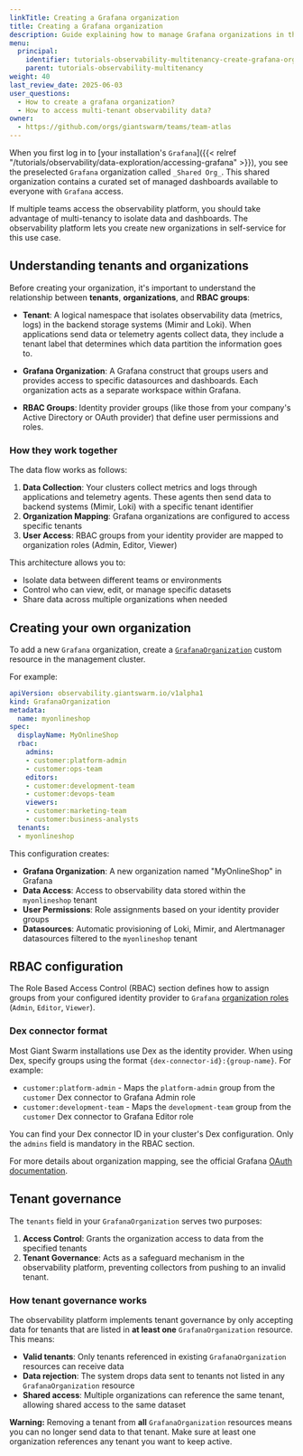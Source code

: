 ```yaml
---
linkTitle: Creating a Grafana organization
title: Creating a Grafana organization
description: Guide explaining how to manage Grafana organizations in the Observability Platform.
menu:
  principal:
    identifier: tutorials-observability-multitenancy-create-grafana-organization
    parent: tutorials-observability-multitenancy
weight: 40
last_review_date: 2025-06-03
user_questions:
  - How to create a grafana organization?
  - How to access multi-tenant observability data?
owner:
  - https://github.com/orgs/giantswarm/teams/team-atlas
---
```


When you first log in to [your installation's `Grafana`]({{< relref "/tutorials/observability/data-exploration/accessing-grafana" >}}), you see the preselected `Grafana` organization called `_Shared Org_`. This shared organization contains a curated set of managed dashboards available to everyone with `Grafana` access.

If multiple teams access the observability platform, you should take advantage of multi-tenancy to isolate data and dashboards. The observability platform lets you create new organizations in self-service for this use case.

## Understanding tenants and organizations

Before creating your organization, it's important to understand the relationship between **tenants**, **organizations**, and **RBAC groups**:

- **Tenant**: A logical namespace that isolates observability data (metrics, logs) in the backend storage systems (Mimir and Loki). When applications send data or telemetry agents collect data, they include a tenant label that determines which data partition the information goes to.

- **Grafana Organization**: A Grafana construct that groups users and provides access to specific datasources and dashboards. Each organization acts as a separate workspace within Grafana.

- **RBAC Groups**: Identity provider groups (like those from your company's Active Directory or OAuth provider) that define user permissions and roles.

### How they work together

The data flow works as follows:

1. **Data Collection**: Your clusters collect metrics and logs through applications and telemetry agents. These agents then send data to backend systems (Mimir, Loki) with a specific tenant identifier
1. **Organization Mapping**: Grafana organizations are configured to access specific tenants
1. **User Access**: RBAC groups from your identity provider are mapped to organization roles (Admin, Editor, Viewer)

This architecture allows you to:
- Isolate data between different teams or environments
- Control who can view, edit, or manage specific datasets
- Share data across multiple organizations when needed

## Creating your own organization

To add a new `Grafana` organization, create a [`GrafanaOrganization`](https://raw.githubusercontent.com/giantswarm/observability-operator/refs/heads/main/config/crd/observability.giantswarm.io_grafanaorganizations.yaml) custom resource in the management cluster.

For example:

```yaml
apiVersion: observability.giantswarm.io/v1alpha1
kind: GrafanaOrganization
metadata:
  name: myonlineshop
spec:
  displayName: MyOnlineShop
  rbac:
    admins:
    - customer:platform-admin
    - customer:ops-team
    editors:
    - customer:development-team
    - customer:devops-team
    viewers:
    - customer:marketing-team
    - customer:business-analysts
  tenants:
  - myonlineshop
```

This configuration creates:

- **Grafana Organization**: A new organization named "MyOnlineShop" in Grafana
- **Data Access**: Access to observability data stored within the `myonlineshop` tenant
- **User Permissions**: Role assignments based on your identity provider groups
- **Datasources**: Automatic provisioning of Loki, Mimir, and Alertmanager datasources filtered to the `myonlineshop` tenant

## RBAC configuration

The Role Based Access Control (RBAC) section defines how to assign groups from your configured identity provider to `Grafana` [organization roles](https://grafana.com/docs/grafana/latest/administration/roles-and-permissions/#organization-roles) (`Admin`, `Editor`, `Viewer`).

### Dex connector format

Most Giant Swarm installations use Dex as the identity provider. When using Dex, specify groups using the format `{dex-connector-id}:{group-name}`. For example:

- `customer:platform-admin` - Maps the `platform-admin` group from the `customer` Dex connector to Grafana Admin role
- `customer:development-team` - Maps the `development-team` group from the `customer` Dex connector to Grafana Editor role

You can find your Dex connector ID in your cluster's Dex configuration. Only the `admins` field is mandatory in the RBAC section.

For more details about organization mapping, see the official Grafana [OAuth documentation](https://grafana.com/docs/grafana/next/setup-grafana/configure-security/configure-authentication/generic-oauth/#configure-role-mapping).

## Tenant governance

The `tenants` field in your `GrafanaOrganization` serves two purposes:

1. **Access Control**: Grants the organization access to data from the specified tenants
2. **Tenant Governance**: Acts as a safeguard mechanism in the observability platform, preventing collectors from pushing to an invalid tenant.

### How tenant governance works

The observability platform implements tenant governance by only accepting data for tenants that are listed in **at least one** `GrafanaOrganization` resource. This means:

- **Valid tenants**: Only tenants referenced in existing `GrafanaOrganization` resources can receive data
- **Data rejection**: The system drops data sent to tenants not listed in any `GrafanaOrganization` resource
- **Shared access**: Multiple organizations can reference the same tenant, allowing shared access to the same dataset

**Warning:** Removing a tenant from **all** `GrafanaOrganization` resources means you can no longer send data to that tenant. Make sure at least one organization references any tenant you want to keep active.
